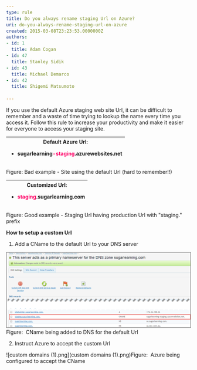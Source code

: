 ```yaml
---
type: rule
title: Do you always rename staging Url on Azure?
uri: do-you-always-rename-staging-url-on-azure
created: 2015-03-08T23:23:53.0000000Z
authors:
- id: 1
  title: Adam Cogan
- id: 47
  title: Stanley Sidik
- id: 43
  title: Michael Demarco
- id: 42
  title: Shigemi Matsumoto

---
```


 
​If you use the default Azure staging web site Url, it can be difficult to remember and a waste of time trying to lookup the name every time you access it. Follow this rule to increase your productivity and make it easier for everyone to access your staging site.
 

| Default Azure Url:<br><ul><li><strong style="line-height:20px;background-color:initial;"><strong>sugarlearning<span style="color:#ff0066;">-staging</span>.azurewebsites.net</strong></strong><br></li></ul> |
| --- |

Figure: Bad e​​​​xample - Site using the default Url (hard to remember!!)

| Customized Url:<br><ul><li><strong style="line-height:20px;background-color:initial;"><font color="#ff0066">staging</font></strong><span style="line-height:20px;background-color:initial;">.</span><strong style="line-height:20px;background-color:initial;">sugarlearning.com</strong><br></li></ul> |
| --- |

Figure: ​Good ​example - Staging Url having production Url with "staging." prefix
​

​​**How to setup a custom Url**

1. Add a CName to the default Url to your DNS server

![2015-03-10_17-13-55.png](2015-03-10_17-13-55.png) Figure: ​ CName being added to DNS for the default Url

2. Instruct Azure to accept the custom Url

![custom domains (1).png](custom domains (1).png)Figure: ​ Azure being configured to accept the CName

